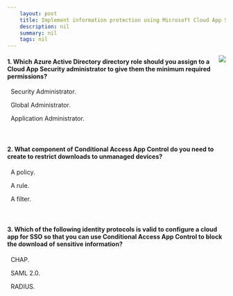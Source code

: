 ```yaml
---
    layout: post
    title: Implement information protection using Microsoft Cloud App Security 
    description: nil
    summary: nil
    tags: nil
---
```



 <a target="_blank" href="https://docs.microsoft.com/en-us/learn/modules/information-protection-microsoft-cloud-app-security/5-knowledge-check/"><i class="fas fa-external-link-alt"></i> </a>
 <img align="right" src="https://docs.microsoft.com/en-us/learn/achievements/generic-badge.svg">
####  1. Which Azure Active Directory directory role should you assign to a Cloud App Security administrator to give them the minimum required permissions?


<i class='fas fa-check-square' style='color: Dodgerblue;'></i> &nbsp;&nbsp;Security Administrator.

<i class='far fa-square'></i> &nbsp;&nbsp;Global Administrator.

<i class='far fa-square'></i> &nbsp;&nbsp;Application Administrator.
<br />
<br />
<br />

####  2. What component of Conditional Access App Control do you need to create to restrict downloads to unmanaged devices?


<i class='fas fa-check-square' style='color: Dodgerblue;'></i> &nbsp;&nbsp;A policy.

<i class='far fa-square'></i> &nbsp;&nbsp;A rule.

<i class='far fa-square'></i> &nbsp;&nbsp;A filter.
<br />
<br />
<br />

####  3. Which of the following identity protocols is valid to configure a cloud app for SSO so that you can use Conditional Access App Control to block the download of sensitive information?


<i class='far fa-square'></i> &nbsp;&nbsp;CHAP.

<i class='fas fa-check-square' style='color: Dodgerblue;'></i> &nbsp;&nbsp;SAML 2.0.

<i class='far fa-square'></i> &nbsp;&nbsp;RADIUS.
<br />
<br />
<br />
